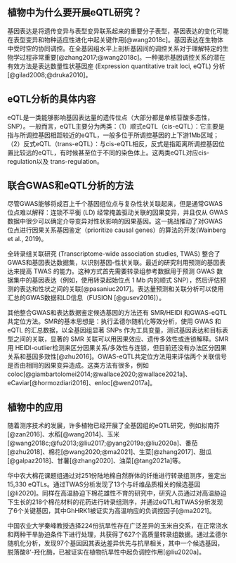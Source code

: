 
## 植物中为什么要开展eQTL研究？

基因表达是将遗传变异与表型变异联系起来的重要分子表型，基因表达的变化可能在表型变异和物种适应性进化中起关键作用[@wang2018c]。基因表达在生物体中受时空的协同调控。在全基因组水平上剖析基因间的调控关系对于理解特定的生物学过程非常重要[@zhang2017;@wang2018c]。一种揭示基因调控关系的潜在有效方法是表达数量性状基因座 (Expression quantitative trait loci, eQTL) 分析[@gilad2008;@druka2010]。

## eQTL分析的具体内容

eQTL是一类能够影响基因表达量的遗传位点（大部分都是单核苷酸多态性，SNP）。一般而言，eQTL主要分为两类：（1）顺式eQTL（cis-eQTL）：它主要是指与所调控基因相距较近的eQTL，一般多位于所调控基因的上下游1Mb区域；（2）反式eQTL（trans-eQTL）：与cis-eQTL相反，反式是指距离所调控基因位置比较远的eQTL，有时候甚至位于不同的染色体上。这两类eQTL对应cis-regulation以及 trans-regulation。

## 联合GWAS和eQTL分析的方法

尽管GWAS能够将成百上千个基因组位点与复杂性状关联起来，但是通常GWAS位点难以解释：连锁不平衡 (LD) 经常掩盖驱动关联的因果变异，并且仅从 GWAS 数据中很少可以确定介导变异对性状影响的因果基因。这一挑战推动了对GWAS位点进行因果关系基因鉴定（prioritize causal genes）的算法的开发(Wainberg et al., 2019)。

全转录组关联研究 (Transcriptome-wide association studies, TWAS) 整合了GWAS和基因表达数据集，以识别基因-性状关联。最近的研究利用预测的基因表达来提高 TWAS 的能力。这种方式首先需要转录组参考数据用于预测 GWAS 数据集中的基因表达（例如，使用转录起始位点 1 Mb 内的顺式 SNP），然后评估预测的表达和性状之间的关联[@pasaniuc2017]。表达量预测和关联分析可以使用汇总的GWAS数据和LD信息（FUSION [@gusev2016]）。

其他整合GWAS和表达数据鉴定候选基因的方法还有 SMR/HEIDI 和GWAS-eQTL共定位方法。SMR的基本思想是：执行孟德尔随机化等效分析，使用 GWAS 和 eQTL 的汇总数据，以全基因组显著 SNPs 作为工具变量，测试基因表达和目标表型之间的关联，显著的 SMR 关联可以用因果效应、遗传多效性或连锁解释。SMR 用 HEIDI-outlier检测来区分因果关系/多效性与连锁，但目前还没有办法区分因果关系和基因多效性[@zhu2016]。GWAS-eQTL共定位方法用来评估两个关联信号是否由相同的因果变异造成。这类方法有很多，例如coloc[@giambartolomei2014;@wallace2020;@wallace2021a]、eCaviar[@hormozdiari2016]、enloc[@wen2017a]。

## 植物中的应用

  随着测序技术的发展，许多植物已经开展了全基因组的eQTL研究，例如拟南芥[@zan2016]、水稻[@wang2014]、玉米[@wang2018c;@fu2013;@liu2017;@yang2019a;@liu2020a]、番茄[@zhu2018]、棉花[@wang2020;@ma2021]、生菜[@zhang2017]、甜瓜[@galpaz2018]、甘薯[@zhang2020]、油菜[@tang2021a]等。

华中农大棉花课题组通过对251份陆地棉自然群体的纤维进行转录组测序，鉴定出15,330 eQTLs。通过TWAS分析发现了13个与纤维品质相关的候选基因[@li2020]。同样在高温胁迫下棉花雄性不育的研究中，研究人员通过对高温胁迫下生长的218个棉花材料的花药进行转录组测序，并通过eQTL和TWAS分析发现了6个关键基因，其中GhHRK1被证实为高温响应的负调控因子[@ma2021]。

中国农业大学秦峰教授选择224份抗旱性存在广泛差异的玉米自交系，在正常浇水和两种干旱胁迫条件下进行处理，共获得了627个高质量转录组数据。通过孟德尔随机化分析，发现97个基因因其表达差异优先与抗旱相关，其中一个候选基因，脱落酸8‘-羟化酶，已被证实在植物抗旱性中起负调控作用[@liu2020a]。